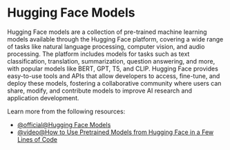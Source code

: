 # Hugging Face Models

Hugging Face models are a collection of pre-trained machine learning models available through the Hugging Face platform, covering a wide range of tasks like natural language processing, computer vision, and audio processing. The platform includes models for tasks such as text classification, translation, summarization, question answering, and more, with popular models like BERT, GPT, T5, and CLIP. Hugging Face provides easy-to-use tools and APIs that allow developers to access, fine-tune, and deploy these models, fostering a collaborative community where users can share, modify, and contribute models to improve AI research and application development.

Learn more from the following resources:

- [@official@Hugging Face Models](https://huggingface.co/models)
- [@video@How to Use Pretrained Models from Hugging Face in a Few Lines of Code](https://www.youtube.com/watch?v=ntz160EnWIc)